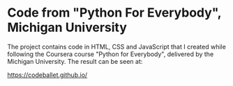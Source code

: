# Code from "Python For Everybody", Michigan University
The project contains code in HTML, CSS and JavaScript that I created while following the Coursera course "Python for Everybody", delivered by the Michigan University.
The result can be seen at:

https://codeballet.github.io/
